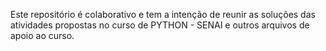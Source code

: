 Este repositório é colaborativo e tem a intenção de reunir as soluções das atividades propostas no curso de PYTHON - SENAI e outros arquivos de apoio ao curso.
